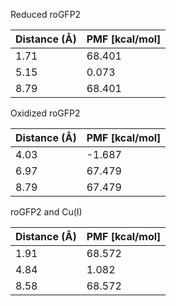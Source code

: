 Reduced roGFP2

| Distance (Å) | PMF [kcal/mol] |
|-----------|-----------|
| 1.71 | 68.401 |
| 5.15 | 0.073 |
| 8.79 | 68.401 |

Oxidized roGFP2

| Distance (Å) | PMF [kcal/mol] |
|-----------|-----------|
| 4.03 | -1.687 |
| 6.97 | 67.479 |
| 8.79 | 67.479 |

roGFP2 and Cu(I)

| Distance (Å) | PMF [kcal/mol] |
|-----------|-----------|
| 1.91 | 68.572 |
| 4.84 | 1.082 |
| 8.58 | 68.572 |
